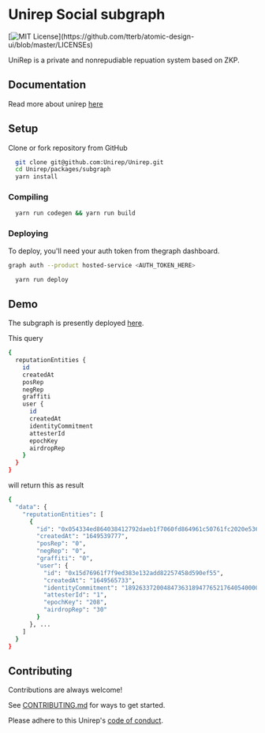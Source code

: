 # Unirep Social subgraph

[![MIT License](https://img.shields.io/apm/l/atomic-design-ui.svg?)](https://github.com/tterb/atomic-design-ui/blob/master/LICENSEs)

UniRep is a private and nonrepudiable repuation system based on ZKP.

## Documentation

Read more about unirep [here](https://unirep.gitbook.io/unirep/introduction)

## Setup

Clone or fork repository from GitHub

```bash
  git clone git@github.com:Unirep/Unirep.git
  cd Unirep/packages/subgraph
  yarn install
```

### Compiling

```bash
  yarn run codegen && yarn run build
```

### Deploying

To deploy, you'll need your auth token from thegraph dashboard.

```bash
graph auth --product hosted-service <AUTH_TOKEN_HERE>
```

```bash
  yarn run deploy
```

## Demo

The subgraph is presently deployed [here](https://thegraph.com/hosted-service/subgraph/iamonuwa/unirep).

This query

```bash
{
  reputationEntities {
    id
    createdAt
    posRep
    negRep
    graffiti
    user {
      id
      createdAt
      identityCommitment
      attesterId
      epochKey
      airdropRep
    }
  }
}
```

will return this as result

```bash
{
  "data": {
    "reputationEntities": [
      {
        "id": "0x054334ed864038412792daeb1f7060fd864961c50761fc2020e5363aaded87fe0",
        "createdAt": "1649539777",
        "posRep": "0",
        "negRep": "0",
        "graffiti": "0",
        "user": {
          "id": "0x15d76961f7f9ed383e132add82257458d590ef55",
          "createdAt": "1649565733",
          "identityCommitment": "18926337200484736318947765217640540000000000000000000000000000000000000000000",
          "attesterId": "1",
          "epochKey": "208",
          "airdropRep": "30"
        }
      }, ...
    ]
  }
}
```

<!-- ## Running Tests

To run tests, run the following command

```bash
  npm run test
``` -->

## Contributing

Contributions are always welcome!

See [CONTRIBUTING.md](https://github.com/Unirep/Unirep-Social/blob/main/CONTRIBUTING.md) for ways to get started.

Please adhere to this Unirep's [code of conduct](https://github.com/Unirep/Unirep-Social/blob/main/CODE_OF_CONDUCT.md).
